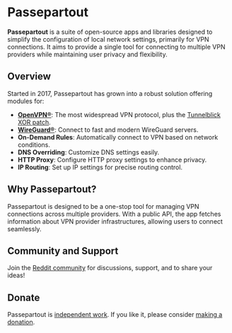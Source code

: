 # Passepartout

**Passepartout** is a suite of open-source apps and libraries designed to simplify the configuration of local network settings, primarily for VPN connections. It aims to provide a single tool for connecting to multiple VPN providers while maintaining user privacy and flexibility.

## Overview

Started in 2017, Passepartout has grown into a robust solution offering modules for:

- **[OpenVPN®][openvpn]**: The most widespread VPN protocol, plus the [Tunnelblick XOR patch][openvpn-xor-patch].
- **[WireGuard®][wireguard]**: Connect to fast and modern WireGuard servers.
- **On-Demand Rules**: Automatically connect to VPN based on network conditions.
- **DNS Overriding**: Customize DNS settings easily.
- **HTTP Proxy**: Configure HTTP proxy settings to enhance privacy.
- **IP Routing**: Set up IP settings for precise routing control.

## Why Passepartout?

Passepartout is designed to be a one-stop tool for managing VPN connections across multiple providers. With a public API, the app fetches information about VPN provider infrastructures, allowing users to connect seamlessly.

## Community and Support

Join the [Reddit community](https://www.reddit.com/r/passepartout/) for discussions, support, and to share your ideas!

## Donate

Passepartout is [independent work][web-about]. If you like it, please consider [making a donation][web-donate].

[openvpn]: https://openvpn.net/index.php/open-source/overview.html
[openvpn-xor-patch]: https://tunnelblick.net/cOpenvpn_xorpatch.html
[wireguard]: https://www.wireguard.com/
[web-about]: https://passepartoutvpn.app/about/
[web-donate]: https://buymeacoffee.com/passepartout
